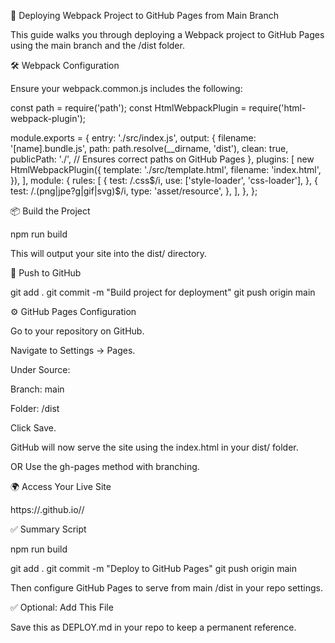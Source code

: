 🚀 Deploying Webpack Project to GitHub Pages from Main Branch

This guide walks you through deploying a Webpack project to GitHub Pages using the main branch and the /dist folder.

🛠️ Webpack Configuration

Ensure your webpack.common.js includes the following:

const path = require('path');
const HtmlWebpackPlugin = require('html-webpack-plugin');

module.exports = {
  entry: './src/index.js',
  output: {
    filename: '[name].bundle.js',
    path: path.resolve(__dirname, 'dist'),
    clean: true,
    publicPath: './', // Ensures correct paths on GitHub Pages
  },
  plugins: [
    new HtmlWebpackPlugin({
      template: './src/template.html',
      filename: 'index.html',
    }),
  ],
  module: {
    rules: [
      {
        test: /\.css$/i,
        use: ['style-loader', 'css-loader'],
      },
      {
        test: /\.(png|jpe?g|gif|svg)$/i,
        type: 'asset/resource',
      },
    ],
  },
};

📦 Build the Project

npm run build

This will output your site into the dist/ directory.

🐙 Push to GitHub

git add .
git commit -m "Build project for deployment"
git push origin main

⚙️ GitHub Pages Configuration

Go to your repository on GitHub.

Navigate to Settings → Pages.

Under Source:

Branch: main

Folder: /dist

Click Save.

GitHub will now serve the site using the index.html in your dist/ folder.

OR Use the gh-pages method with branching.

🌍 Access Your Live Site

https://<your-username>.github.io/<repo-name>/

✅ Summary Script

npm run build

git add .
git commit -m "Deploy to GitHub Pages"
git push origin main

Then configure GitHub Pages to serve from main /dist in your repo settings.

✅ Optional: Add This File

Save this as DEPLOY.md in your repo to keep a permanent reference.

